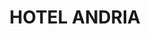 ---
layout: patrimoni-details
title:  "HOTEL ANDRIA"
collections: ["patrimoni-arquitectonic", "bcil-previstos-cbp"]
coordinates:
  - group1:
        - [1.460056995824671, 42.356378264914326]
        - [1.460267785218684, 42.356469550359989]
        - [1.460297540376235, 42.356479685522871]
        - [1.460371153226575, 42.356490687901548]
        - [1.460459209563735, 42.356493817662269]
        - [1.460476009905921, 42.356435491248291]
        - [1.460482653387732, 42.356409155556769]
        - [1.460516327363203, 42.356412389368252]
        - [1.4605224940884, 42.356390219626469]
        - [1.46053113428449, 42.356358903921347]
        - [1.460542528286803, 42.356360725881061]
        - [1.46052612621513, 42.356237196777286]
        - [1.460505087662171, 42.356210703599494]
        - [1.460405510620685, 42.356177198646961]
        - [1.460194563756358, 42.356132666530812]
        - [1.460141793486012, 42.356262386871101]
        - [1.460056995824671, 42.356378264914326]
---